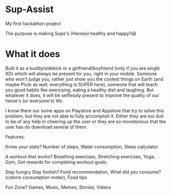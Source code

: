 # Sup-Assist
My first hackathon project

The purpose is making Supe's (Heroes) healthy and happy!!😃

# What it does
Built it as a buddy/sidekick or a girlfriend/boyfriend (only if you are single XD) which will always be present for you, right in your mobile. Someone who won't judge you, rather just show you the coolest things on Earth (and maybe Pluto as well; everything is SUPER here), someone that will teach you good habits like exercising, eating a healthy diet and laughing. But whatever it does, it will be selflessly present to improve the quality of our heroe's (or everyone's) life.

I know there our some apps on Playstore and Appstore that try to solve this problem, but they are not able to fully accomplish it. Either they are too dull to be of any help in cheering up the user or they are so monotonous that the user has do download several of them.

Features:

Know your stats? Number of steps, Water consumption, Sleep calculator

A workout that works? Breathing exercises, Stretching exercises, Yoga, Gym, Get rewards for completing workout goals.

Stay hungry Stay foolish? Food recommendation, What did you consume? (calorie consumption meter), Food tips

Fun Zone? Games, Music, Memes, Stories, Videos
